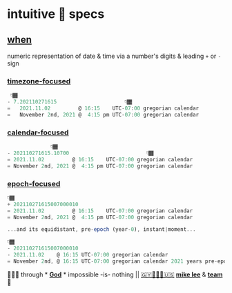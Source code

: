 # intuitive 💠 specs

## [when](when.re.js)

numeric representation of date & time via a number's digits & leading `+` or `-` sign

### [timezone-focused](when.timezoned.re.js)

```js
 👇🏾
- 7.202110271615                      👇🏾
=   2021.11.02         @ 16:15    UTC-07:00 gregorian calendar
=   November 2nd, 2021 @  4:15 pm UTC-07:00 gregorian calendar
```

### [calendar-focused](when.calendared.re.js)

```js
              👇🏾
- 202110271615.10700                         👇🏾  
= 2021.11.02         @ 16:15    UTC-07:00 gregorian calendar
= November 2nd, 2021 @  4:15 pm UTC-07:00 gregorian calendar
```

### [epoch-focused](when.epoched.re.js)

```js
👇🏾
+ 202110271615007000010
= 2021.11.02         @ 16:15    UTC-07:00 gregorian calendar
= November 2nd, 2021 @  4:15 pm UTC-07:00 gregorian calendar

...and its equidistant, pre-epoch (year-0), instant|moment...

👇🏾
- 202110271615007000010
- 2021.11.02    @ 16:15 UTC-07:00 gregorian calendar
= November 2nd, @ 16:15 UTC-07:00 gregorian calendar 2021 years pre-epoch
```


🙇🏾‍♂️ through * [**God**](LICENSE.txt) * impossible -is- nothing ||
[🇬🇾👨🏾‍💻🇺🇸](https://en.wikipedia.org/wiki/Guyana)
[**mike lee**](https://github.com/iskitz) &
[**team**](https://github.com/orgs/baramita/people)
🤎


